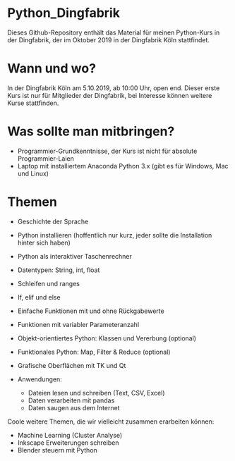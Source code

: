 # Python_Dingfabrik

Dieses Github-Repository enthält das Material für meinen Python-Kurs in der Dingfabrik, der im Oktober 2019 in der Dingfabrik Köln stattfindet.

# Wann und wo?

In der Dingfabrik Köln am 5.10.2019, ab 10:00 Uhr, open end. Dieser erste Kurs ist nur für Mitglieder der Dingfabrik, bei Interesse können weitere Kurse stattfinden.

# Was sollte man mitbringen?

* Programmier-Grundkenntnisse, der Kurs ist nicht für absolute Programmier-Laien
* Laptop mit installiertem Anaconda Python 3.x (gibt es für Windows, Mac und Linux)

# Themen

* Geschichte der Sprache
* Python installieren (hoffentlich nur kurz, jeder sollte die Installation hinter sich haben)
* Python als interaktiver Taschenrechner
* Datentypen: String, int, float
* Schleifen und ranges
* If, elif und else
* Einfache Funktionen mit und ohne Rückgabewerte
* Funktionen mit variabler Parameteranzahl
* Objekt-orientiertes Python: Klassen und Vererbung (optional)
* Funktionales Python: Map, Filter & Reduce (optional)
* Grafische Oberflächen mit TK und Qt 
* Anwendungen:

   * Dateien lesen und schreiben (Text, CSV, Excel)
   * Daten verarbeiten mit pandas
   * Daten saugen aus dem Internet

Coole weitere Themen, die wir vielleicht zusammen erarbeiten können:

   * Machine Learning (Cluster Analyse)
   * Inkscape Erweiterungen schreiben
   * Blender steuern mit Python

